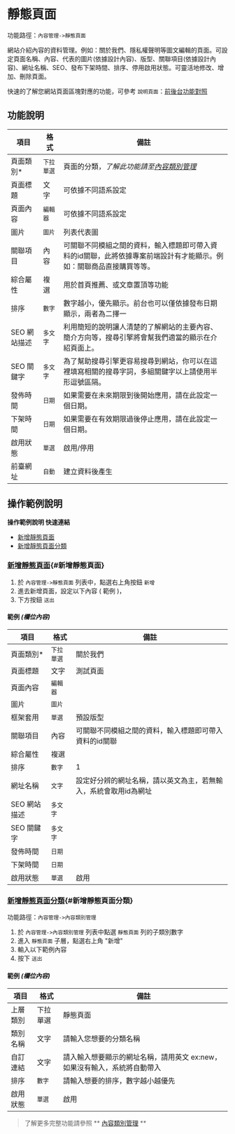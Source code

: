 # 靜態頁面

功能路徑：`內容管理->靜態頁面`

網站介紹內容的資料管理。例如：關於我們、隱私權聲明等圖文編輯的頁面。可設定頁面名稱、內容、代表的圖片(依據設計內容)、版型、關聯項目(依據設計內容)、網址名稱、SEO、發布下架時間、排序、停用啟用狀態。可靈活地修改、增加、刪除頁面。

快速的了解您網站頁面區塊對應的功能，可參考 `說明頁面`：[前後台功能對照](/guide/site)




##  功能說明

| 項目  | 格式 | 備註 |
|---|---|---|
|頁面類別*|`下拉單選`|頁面的分類，*了解此功能請至[內容類別管理](/guide/article-category)*|
|頁面標題|文字|可依據不同語系設定|
|頁面內容|`編輯器`|可依據不同語系設定|
|圖片|`圖片`|列表代表圖|
|關聯項目|內容|可關聯不同模組之間的資料，輸入標題即可帶入資料的id關聯，此將依據專案前端設計有才能顯示。例如：關聯商品直接購買等等。|
|綜合屬性|複選|用於首頁推薦、或文章置頂等功能|
|排序|`數字`|數字越小，優先顯示。前台也可以僅依據發布日期顯示，兩者為二擇一|
|SEO 網站描述|`多文字`|利用簡短的說明讓人清楚的了解網站的主要內容、簡介方向等，搜尋引擎將會幫我們適當的顯示在介紹頁面上。|
|SEO 關鍵字|`多文字`|為了幫助搜尋引擎更容易搜尋到網站，你可以在這裡填寫相關的搜尋字詞，多組關鍵字以上請使用半形逗號區隔。|
|發佈時間|`日期`|如果需要在未來期限到後開始應用，請在此設定一個日期。|
|下架時間|`日期`|如果需要在有效期限過後停止應用，請在此設定一個日期。|
|啟用狀態|`單選`|啟用/停用|
|前臺網址|`自動`|建立資料後產生|

##  操作範例說明

**操作範例說明 快速連結**

* [新增靜態頁面](/guide/article-page#新增靜態頁面)
* [新增靜態頁面分類](/guide/article-page#新增靜態頁面分類)

### [新增靜態頁面](/guide/article-page#新增靜態頁面){#新增靜態頁面}

1. 於 `內容管理->靜態頁面` 列表中，點選右上角按鈕 `新增` 
2. 進去新增頁面，設定以下內容 ( 範例 )，
3. 下方按鈕 `送出`

#### 範例 _(欄位內容)_

| 項目  | 格式 | 備註 |
|---|---|---|
|頁面類別*|`下拉單選`|關於我們|
|頁面標題|文字|測試頁面|
|頁面內容|`編輯器`||
|圖片|`圖片`||
|框架套用|`單選`|預設版型|
|關聯項目|內容|可關聯不同模組之間的資料，輸入標題即可帶入資料的id關聯|
|綜合屬性|複選||
|排序|`數字`|1|
|網址名稱|`文字`|設定好分辨的網址名稱，請以英文為主，若無輸入，系統會取用id為網址|
|SEO 網站描述|`多文字`||
|SEO 關鍵字|`多文字`||
|發佈時間|`日期`||
|下架時間|`日期`||
|啟用狀態|`單選`|啟用|




### [新增靜態頁面分類](/guide/article-page#新增靜態頁面分類){#新增靜態頁面分類}

功能路徑：`內容管理->內容類別管理`

1. 於 `內容管理->內容類別管理` 列表中點選 `靜態頁面` 列的子類別數字
2. 進入 `靜態頁面` 子層，點選右上角 "新增"
3. 輸入以下範例內容
4. 按下 `送出`

#### 範例 _(欄位內容)_

| 項目  | 格式 | 備註 |
|---|---|---|
|上層類別|下拉單選|靜態頁面|
|類別名稱|文字|請輸入您想要的分類名稱|
|自訂連結|文字|請入輸入想要顯示的網址名稱，請用英文 ex:new，如果沒有輸入，系統將自動帶入|
|排序|`數字`|請輸入想要的排序，數字越小越優先|
|啟用狀態|`單選`|啟用


> 了解更多完整功能請參照 ** [內容類別管理](/guide/article-category) **
